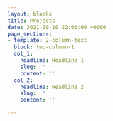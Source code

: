 ```yaml
---
layout: blocks
title: Projects
date: 2021-09-10 22:00:00 +0000
page_sections:
- template: 2-column-text
  block: two-column-1
  col_1:
    headline: Headline 1
    slug: ''
    content: ''
  col_2:
    headline: Headline 2
    slug: ''
    content: ''

---
```


